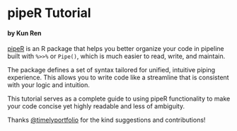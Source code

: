 # pipeR Tutorial
#### by Kun Ren

[pipeR](http://renkun.me/pipeR) is an R package that helps you better organize your code in pipeline built with `%>>%` or `Pipe()`, which is much easier to read, write, and maintain.

The package defines a set of syntax tailored for unified, intuitive piping experience. This allows you to write code like a streamline that is consistent with your logic and intuition.

This tutorial serves as a complete guide to using pipeR functionality to make your code concise yet highly readable and less of ambiguity.

Thanks [@timelyportfolio](https://github.com/timelyportfolio/) for the kind  suggestions and contributions!

